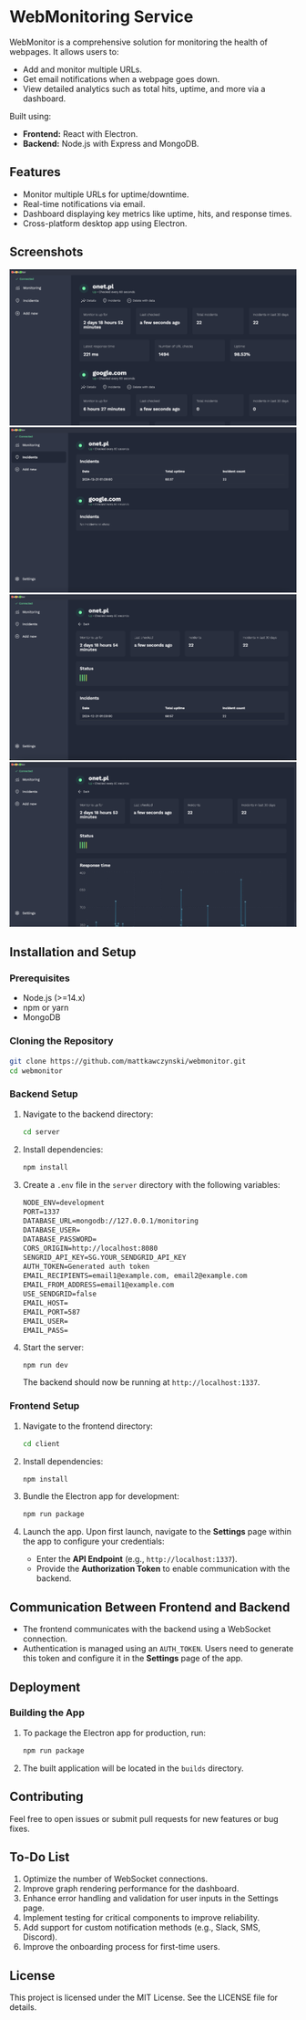 # WebMonitoring Service

WebMonitor is a comprehensive solution for monitoring the health of webpages. It allows users to:

- Add and monitor multiple URLs.
- Get email notifications when a webpage goes down.
- View detailed analytics such as total hits, uptime, and more via a dashboard.

Built using:

- **Frontend:** React with Electron.
- **Backend:** Node.js with Express and MongoDB.

## Features

- Monitor multiple URLs for uptime/downtime.
- Real-time notifications via email.
- Dashboard displaying key metrics like uptime, hits, and response times.
- Cross-platform desktop app using Electron.

## Screenshots

![Monitoring page](monitoring.png)
![Incidents page](incidents.png)
![URL incidents view](page_incidents.png)
![Single URL view](page.png)

## Installation and Setup

### Prerequisites

- Node.js (>=14.x)
- npm or yarn
- MongoDB

### Cloning the Repository

```bash
git clone https://github.com/mattkawczynski/webmonitor.git
cd webmonitor
```

### Backend Setup

1. Navigate to the backend directory:

   ```bash
   cd server
   ```

2. Install dependencies:

   ```bash
   npm install
   ```

3. Create a `.env` file in the `server` directory with the following variables:

   ```env
   NODE_ENV=development
   PORT=1337
   DATABASE_URL=mongodb://127.0.0.1/monitoring
   DATABASE_USER=
   DATABASE_PASSWORD=
   CORS_ORIGIN=http://localhost:8080
   SENGRID_API_KEY=SG.YOUR_SENDGRID_API_KEY
   AUTH_TOKEN=Generated auth token
   EMAIL_RECIPIENTS=email1@example.com, email2@example.com
   EMAIL_FROM_ADDRESS=email1@example.com
   USE_SENDGRID=false
   EMAIL_HOST=
   EMAIL_PORT=587
   EMAIL_USER=
   EMAIL_PASS=
   ```

4. Start the server:

   ```bash
   npm run dev
   ```

   The backend should now be running at `http://localhost:1337`.

### Frontend Setup

1. Navigate to the frontend directory:

   ```bash
   cd client
   ```

2. Install dependencies:

   ```bash
   npm install
   ```

3. Bundle the Electron app for development:

   ```bash
   npm run package
   ```

4. Launch the app. Upon first launch, navigate to the **Settings** page within the app to configure your credentials:
   - Enter the **API Endpoint** (e.g., `http://localhost:1337`).
   - Provide the **Authorization Token** to enable communication with the backend.

## Communication Between Frontend and Backend

- The frontend communicates with the backend using a WebSocket connection.
- Authentication is managed using an `AUTH_TOKEN`. Users need to generate this token and configure it in the **Settings** page of the app.

## Deployment

### Building the App

1. To package the Electron app for production, run:

   ```bash
   npm run package
   ```

2. The built application will be located in the `builds` directory.

## Contributing

Feel free to open issues or submit pull requests for new features or bug fixes.

## To-Do List

1. Optimize the number of WebSocket connections.
2. Improve graph rendering performance for the dashboard.
3. Enhance error handling and validation for user inputs in the Settings page.
4. Implement testing for critical components to improve reliability.
5. Add support for custom notification methods (e.g., Slack, SMS, Discord).
6. Improve the onboarding process for first-time users.

## License

This project is licensed under the MIT License. See the LICENSE file for details.


